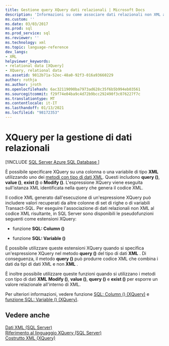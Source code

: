 ```yaml
---
title: Gestione query XQuery dati relazionali | Microsoft Docs
description: 'Informazioni su come associare dati relazionali non XML a XML utilizzando le estensioni XQuery SQL: Column () e SQL: Variable ().'
ms.custom: ''
ms.date: 03/03/2017
ms.prod: sql
ms.prod_service: sql
ms.reviewer: ''
ms.technology: xml
ms.topic: language-reference
dev_langs:
- XML
helpviewer_keywords:
- relational data [XQuery]
- XQuery, relational data
ms.assetid: 9812b71a-52ec-48a0-92f3-016a93660229
author: rothja
ms.author: jroth
ms.openlocfilehash: 6ac32119090ba7973ad628c35f6b5b994eb03561
ms.sourcegitcommit: f29f74e04ba9c4d72b9bcc292490f3c076227f7c
ms.translationtype: MT
ms.contentlocale: it-IT
ms.lasthandoff: 01/13/2021
ms.locfileid: "98172353"
---
```

# <a name="xqueries-handling-relational-data"></a>XQuery per la gestione di dati relazionali
[!INCLUDE [SQL Server Azure SQL Database ](../includes/applies-to-version/sqlserver.md)]

  È possibile specificare XQuery su una colonna o una variabile di tipo **XML** utilizzando uno dei [metodi con tipo di dati XML](../t-sql/xml/xml-data-type-methods.md). Questi includono **query ()**, **value ()**, **exist ()** o **Modify ()**. L'espressione XQuery viene eseguita sull'istanza XML identificata nella query che genera il codice XML.  
  
 Il codice XML generato dall'esecuzione di un'espressione XQuery può includere valori recuperati da altre colonne di set di righe o di variabili Transact-SQL. Per eseguire l'associazione di dati relazionali non XML al codice XML risultante, in SQL Server sono disponibili le pseudofunzioni seguenti come estensioni XQuery:  
  
-   funzione **SQL: Column ()**  
  
-   funzione **SQL: Variable ()**  
  
 È possibile utilizzare queste estensioni XQuery quando si specifica un'espressione XQuery nel metodo **query ()** del tipo di dati **XML** . Di conseguenza, il metodo **query ()** può produrre codice XML che combina i dati da tipi di dati XML e non **XML** .  
  
 È inoltre possibile utilizzare queste funzioni quando si utilizzano i metodi con tipo di dati **XML** **Modify ()**, **value ()**, **query ()** e **exist ()** per esporre un valore relazionale all'interno di XML.  
  
 Per ulteriori informazioni, vedere funzione [SQL: Column () (XQuery)](../xquery/xquery-extension-functions-sql-column.md) e [funzione SQL: Variable () (XQuery)](../xquery/xquery-extension-functions-sql-variable.md).  
  
## <a name="see-also"></a>Vedere anche  
 [Dati XML &#40;SQL Server&#41;](../relational-databases/xml/xml-data-sql-server.md)   
 [Riferimento al linguaggio XQuery &#40;SQL Server&#41;](../xquery/xquery-language-reference-sql-server.md)   
 [Costrutto XML &#40;XQuery&#41;](../xquery/xml-construction-xquery.md)  
  
  
